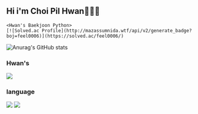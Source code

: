## Hi i'm Choi Pil Hwan🙋🏻‍♂️

<!--
**thisishwan2/thisishwan2** is a ✨ _special_ ✨ repository because its `README.md` (this file) appears on your GitHub profile.

Here are some ideas to get you started:

- 🔭 I’m currently working on ...
- 🌱 I’m currently learning ...
- 👯 I’m looking to collaborate on ...
- 🤔 I’m looking for help with ...
- 💬 Ask me about ...
- 📫 How to reach me: ...
- 😄 Pronouns: ...
- ⚡ Fun fact: ...
-->
    <Hwan's Baekjoon Python>
    [![Solved.ac Profile](http://mazassumnida.wtf/api/v2/generate_badge?boj=feel0006)](https://solved.ac/feel0006/)  


![Anurag's GitHub stats](https://github-readme-stats.vercel.app/api?username=thisishwan2&show_icons=true&theme=chartreuse-dark)


### Hwan's

<a href="https://www.instagram.com/ran_p_c/"> <img src="https://img.shields.io/badge/instargram-E4405F?style=square&logo=Instagram&logoColor=white"/></a>


### language

<img src="https://img.shields.io/badge/Python-3776AB?style=flat-square&logo=python&logoColor=white"/>   <img src="https://img.shields.io/badge/Java-007396?style=flat-square&logo=java&logoColor=white"/>
